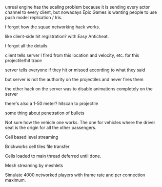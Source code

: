 unreal engine has the scaling problem because it is sending every actor channel to every client, but nowadays Epic Games is wanting people to use push model replication / Iris.

I forgot how the squad networking hack works.

like client-side hit registration? with Easy Anticheat.

I forgot all the details

client tells server I fired from this location and velocity, etc. for this projectile/hit trace

server tells everyone if they hit or missed according to what they said

but server is not the authority on the projectiles and never fires them

the other hack on the server was to disable animations completely on the server

there's also a 1-50 meter? hitscan to projectile

some thing about penetration of bullets

Not sure how the vehicle one works. The one for vehicles where the driver seat is the origin for all the other passengers.

Cell based level streaming

Brickworks cell tiles file transfer

Cells loaded to main thread deferred until done.

Mesh streaming by meshlets

Simulate 4000 networked players with frame rate and per connection maximum.